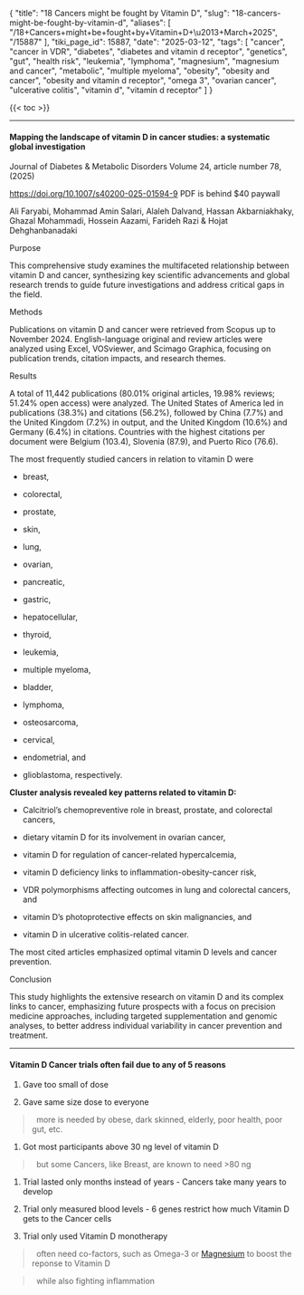 {
    "title": "18 Cancers might be fought by Vitamin D",
    "slug": "18-cancers-might-be-fought-by-vitamin-d",
    "aliases": [
        "/18+Cancers+might+be+fought+by+Vitamin+D+\u2013+March+2025",
        "/15887"
    ],
    "tiki_page_id": 15887,
    "date": "2025-03-12",
    "tags": [
        "cancer",
        "cancer in VDR",
        "diabetes",
        "diabetes and vitamin d receptor",
        "genetics",
        "gut",
        "health risk",
        "leukemia",
        "lymphoma",
        "magnesium",
        "magnesium and cancer",
        "metabolic",
        "multiple myeloma",
        "obesity",
        "obesity and cancer",
        "obesity and vitamin d receptor",
        "omega 3",
        "ovarian cancer",
        "ulcerative colitis",
        "vitamin d",
        "vitamin d receptor"
    ]
}


{{< toc >}}

---

#### Mapping the landscape of vitamin D in cancer studies: a systematic global investigation

Journal of Diabetes & Metabolic Disorders Volume 24, article number 78, (2025)

https://doi.org/10.1007/s40200-025-01594-9 PDF is behind $40 paywall

Ali Faryabi, Mohammad Amin Salari, Alaleh Dalvand, Hassan Akbarniakhaky, Ghazal Mohammadi, Hossein Aazami, Farideh Razi & Hojat Dehghanbanadaki 

Purpose

This comprehensive study examines the multifaceted relationship between vitamin D and cancer, synthesizing key scientific advancements and global research trends to guide future investigations and address critical gaps in the field.

Methods

Publications on vitamin D and cancer were retrieved from Scopus up to November 2024. English-language original and review articles were analyzed using Excel, VOSviewer, and Scimago Graphica, focusing on publication trends, citation impacts, and research themes.

Results

A total of 11,442 publications (80.01% original articles, 19.98% reviews; 51.24% open access) were analyzed. The United States of America led in publications (38.3%) and citations (56.2%), followed by China (7.7%) and the United Kingdom (7.2%) in output, and the United Kingdom (10.6%) and Germany (6.4%) in citations. Countries with the highest citations per document were Belgium (103.4), Slovenia (87.9), and Puerto Rico (76.6). 

The most frequently studied cancers in relation to vitamin D were 

* breast, 

* colorectal, 

* prostate, 

* skin, 

* lung, 

* ovarian, 

* pancreatic, 

* gastric, 

* hepatocellular, 

* thyroid, 

* leukemia, 

* multiple myeloma, 

* bladder, 

* lymphoma, 

* osteosarcoma, 

* cervical, 

* endometrial, and 

* glioblastoma, respectively. 

 **Cluster analysis revealed key patterns related to vitamin D:** 

* Calcitriol’s chemopreventive role in breast, prostate, and colorectal cancers, 

* dietary vitamin D for its involvement in ovarian cancer, 

* vitamin D for regulation of cancer-related hypercalcemia, 

* vitamin D deficiency links to inflammation-obesity-cancer risk, 

* VDR polymorphisms affecting outcomes in lung and colorectal cancers, and

* vitamin D’s photoprotective effects on skin malignancies, and 

* vitamin D in ulcerative colitis-related cancer. 

The most cited articles emphasized optimal vitamin D levels and cancer prevention.

Conclusion

This study highlights the extensive research on vitamin D and its complex links to cancer, emphasizing future prospects with a focus on precision medicine approaches, including targeted supplementation and genomic analyses, to better address individual variability in cancer prevention and treatment.

---

#### Vitamin D Cancer trials often fail due to any of 5 reasons

1. Gave too small of dose

1. Gave same size dose to everyone 

> &nbsp; more is needed by obese, dark skinned, elderly, poor health, poor gut, etc.

1. Got most participants above 30 ng level of vitamin D

> &nbsp; but some Cancers, like Breast, are known to need >80 ng

1. Trial lasted only months instead of years - Cancers take many years to develop

1. Trial only measured blood levels - 6 genes restrict how much Vitamin D gets to the Cancer cells

1. Trial only used Vitamin D monotherapy

> &nbsp; often need co-factors, such as Omega-3 or [Magnesium](/posts/magnesium-and-cancer-many-studies) to boost the reponse to Vitamin D

> &nbsp; while also fighting inflammation